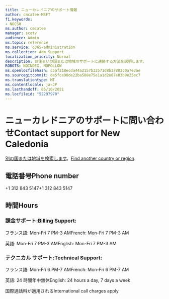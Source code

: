 ```yaml
---
title: ニューカレドニアのサポート情報
author: cmcatee-MSFT
f1.keywords:
- NOCSH
ms.author: cmcatee
manager: scotv
audience: Admin
ms.topic: reference
ms.service: o365-administration
ms.collection: Adm_Support
localization_priority: Normal
description: お住まいの国または地域のサポートに連絡する方法を説明します。
ROBOTS: NOINDEX, NOFOLLOW
ms.openlocfilehash: c5af218ecda44a2157b32571d8b37803c0a7e3ae
ms.sourcegitcommit: de5fce90de22ba588e75e1a1d2e87e03b9e25ec7
ms.translationtype: MT
ms.contentlocale: ja-JP
ms.lasthandoff: 05/10/2021
ms.locfileid: "52297970"
---
```

# <a name="contact-support-for-new-caledonia"></a><span data-ttu-id="b89fc-103">ニューカレドニアのサポートに問い合わせ</span><span class="sxs-lookup"><span data-stu-id="b89fc-103">Contact support for New Caledonia</span></span>

<span data-ttu-id="b89fc-104">[別の国または地域を検索します](../../business-video/get-help-support.md)。</span><span class="sxs-lookup"><span data-stu-id="b89fc-104">[Find another country or region](../../business-video/get-help-support.md).</span></span>

## <a name="phone-number"></a><span data-ttu-id="b89fc-105">電話番号</span><span class="sxs-lookup"><span data-stu-id="b89fc-105">Phone number</span></span>
<span data-ttu-id="b89fc-106">+1 312 843 5147</span><span class="sxs-lookup"><span data-stu-id="b89fc-106">+1 312 843 5147</span></span>

## <a name="hours"></a><span data-ttu-id="b89fc-107">時間</span><span class="sxs-lookup"><span data-stu-id="b89fc-107">Hours</span></span>
### <a name="billing-support"></a><span data-ttu-id="b89fc-108">課金サポート:</span><span class="sxs-lookup"><span data-stu-id="b89fc-108">Billing Support:</span></span>

<span data-ttu-id="b89fc-109">フランス語: Mon-Fri 7 PM-3 AM</span><span class="sxs-lookup"><span data-stu-id="b89fc-109">French: Mon-Fri 7 PM-3 AM</span></span>

<span data-ttu-id="b89fc-110">英語: Mon-Fri 7 PM-3 AM</span><span class="sxs-lookup"><span data-stu-id="b89fc-110">English: Mon-Fri 7 PM-3 AM</span></span>

### <a name="technical-support"></a><span data-ttu-id="b89fc-111">テクニカル サポート:</span><span class="sxs-lookup"><span data-stu-id="b89fc-111">Technical Support:</span></span>

<span data-ttu-id="b89fc-112">フランス語: Mon-Fri 6 PM-7 AM</span><span class="sxs-lookup"><span data-stu-id="b89fc-112">French: Mon-Fri 6 PM-7 AM</span></span>

<span data-ttu-id="b89fc-113">英語: 24 時間年中無休</span><span class="sxs-lookup"><span data-stu-id="b89fc-113">English: 24 hours a day, 7 days a week</span></span>

<span data-ttu-id="b89fc-114">国際通話料が適用される</span><span class="sxs-lookup"><span data-stu-id="b89fc-114">International call charges apply</span></span>
